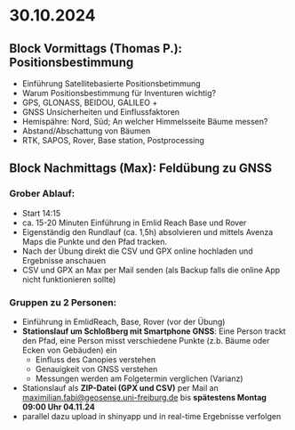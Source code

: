 # 30.10.2024

## Block Vormittags (Thomas P.): Positionsbestimmung

- Einführung Satellitebasierte Positionsbetimmung
- Warum Positionsbestimmung für Inventuren wichtig?
- GPS, GLONASS, BEIDOU, GALILEO +
- GNSS Unsicherheiten und Einflussfaktoren
- Hemispähre: Nord, Süd; An welcher Himmelsseite Bäume messen?
- Abstand/Abschattung von Bäumen
- RTK, SAPOS, Rover, Base station, Postprocessing

## Block Nachmittags (Max): Feldübung zu GNSS

### Grober Ablauf:

- Start 14:15
- ca. 15-20 Minuten Einführung in Emlid Reach Base und Rover
- Eigenständig den Rundlauf (ca. 1,5h) absolvieren und mittels Avenza Maps die Punkte und den Pfad tracken.
- Nach der Übung direkt die CSV und GPX online hochladen und Ergebnisse anschauen
- CSV und GPX an Max per Mail senden (als Backup falls die online App nicht funktionieren sollte)

### Gruppen zu 2 Personen:

- Einführung in EmlidReach, Base, Rover (vor der Übung)
- __Stationslauf um Schloßberg mit Smartphone GNSS__: Eine Person trackt den Pfad, eine Person misst verschiedene Punkte (z.b. Bäume oder Ecken von Gebäuden) ein
  - Einfluss des Canopies verstehen
  - Genauigkeit von GNSS verstehen
  - Messungen werden am Folgetermin verglichen (Varianz)
- Stationslauf als **ZIP-Datei (GPX und CSV)** per Mail an maximilian.fabi@geosense.uni-freiburg.de bis **spätestens Montag 09:00 Uhr 04.11.24**
- parallel dazu upload in shinyapp und in real-time Ergebnisse verfolgen